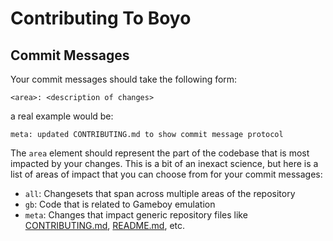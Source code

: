 # Contributing To Boyo

## Commit Messages
Your commit messages should take the following form:

```
<area>: <description of changes>
```

a real example would be:

```
meta: updated CONTRIBUTING.md to show commit message protocol
```

The `area` element should represent the part of the codebase that is most impacted by your changes. This is a bit of an inexact science, but here is a list of areas of impact that you can choose from for your commit messages:
- `all`: Changesets that span across multiple areas of the repository
- `gb`: Code that is related to Gameboy emulation
- `meta`: Changes that impact generic repository files like [CONTRIBUTING.md](CONTRIBUTING.md), [README.md](README.md), etc.
